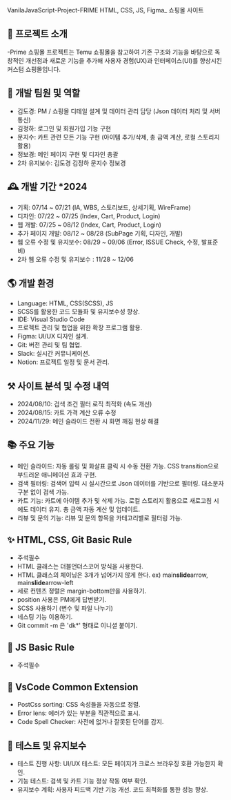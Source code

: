 VanilaJavaScript-Project-FRIME
HTML, CSS, JS, Figma\_ 쇼핑몰 사이트

## 🌈 프로젝트 소개

-Prime 쇼핑몰 프로젝트는 Temu 쇼핑몰을 참고하여 기존 구조와 기능을 바탕으로 독창적인 개선점과 새로운 기능을 추가해 사용자 경험(UX)과 인터페이스(UI)를 향상시킨 커스텀 쇼핑몰입니다.

## 🏡 개발 팀원 및 역할

- 김도경: PM / 쇼핑몰 디테일 설계 및 데이터 관리 담당 (Json 데이터 처리 및 서버 통신)
- 김정하: 로그인 및 회원가입 기능 구현
- 문지수: 카트 관련 모든 기능 구현 (아이템 추가/삭제, 총 금액 계산, 로컬 스토리지 활용)
- 정보경: 메인 페이지 구현 및 디자인 총괄
- 2차 유지보수: 김도경 김정하 문지수 정보경

## 🕰️ 개발 기간 \*2024

- 기획: 07/14 ~ 07/21 (IA, WBS, 스토리보드, 상세기획, WireFrame)
- 디자인: 07/22 ~ 07/25 (Index, Cart, Product, Login)
- 웹 개발: 07/25 ~ 08/12 (Index, Cart, Product, Login)
- 추가 페이지 개발: 08/12 ~ 08/28 (SubPage 기획, 디자인, 개발)
- 웹 오류 수정 및 유지보수: 08/29 ~ 09/06 (Error, ISSUE Check, 수정, 발표준비)
- 2차 웹 오류 수정 및 유지보수 : 11/28 ~ 12/06

## 🌎 개발 환경

- Language: HTML, CSS(SCSS), JS
- SCSS를 활용한 코드 모듈화 및 유지보수성 향상.
- IDE: Visual Studio Code
- 프로젝트 관리 및 협업을 위한 확장 프로그램 활용.
- Figma: UI/UX 디자인 설계.
- Git: 버전 관리 및 팀 협업.
- Slack: 실시간 커뮤니케이션.
- Notion: 프로젝트 일정 및 문서 관리.

## ⚒️ 사이트 분석 및 수정 내역

- 2024/08/10: 검색 조건 필터 로직 최적화 (속도 개선)
- 2024/08/15: 카트 가격 계산 오류 수정
- 2024/11/29: 메인 슬라이드 전환 시 화면 깨짐 현상 해결

## 📚 주요 기능

- 메인 슬라이드: 자동 롤링 및 화살표 클릭 시 수동 전환 가능. CSS transition으로 부드러운 애니메이션 효과 구현.
- 검색 필터링: 검색어 입력 시 실시간으로 Json 데이터를 기반으로 필터링. 대소문자 구분 없이 검색 가능.
- 카트 기능: 카트에 아이템 추가 및 삭제 가능. 로컬 스토리지 활용으로 새로고침 시에도 데이터 유지. 총 금액 자동 계산 및 업데이트.
- 리뷰 및 문의 기능: 리뷰 및 문의 항목을 카테고리별로 필터링 가능.

## ✨ HTML, CSS, Git Basic Rule

- 주석필수
- HTML 클래스는 더블언더스코어 방식을 사용한다.
- HTML 클래스의 체이닝은 3개가 넘어가지 않게 한다. ex) main**slide**arrow, main**slide**arrow-left
- 세로 컨텐츠 정렬은 margin-bottom만을 사용하기.
- position 사용은 PM에게 답변받기.
- SCSS 사용하기 (변수 및 파일 나누기)
- 네스팅 기능 이용하기.
- Git commit -m 은 'dk\*' 형태로 이니셜 붙이기.

## 🦉 JS Basic Rule

- 주석필수

## 💫 VsCode Common Extension

- PostCss sorting: CSS 속성들을 자동으로 정렬.
- Error lens: 에러가 있는 부분을 직관적으로 표시.
- Code Spell Checker: 사전에 없거나 잘못된 단어를 감지.

## 🧪 테스트 및 유지보수

- 테스트 진행 사항: UI/UX 테스트: 모든 페이지가 크로스 브라우징 호환 가능한지 확인.
- 기능 테스트: 검색 및 카트 기능 정상 작동 여부 확인.
- 유지보수 계획: 사용자 피드백 기반 기능 개선. 코드 최적화를 통한 성능 향상.
